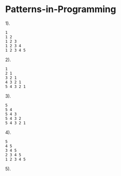 # Patterns-in-Programming
 1). 

    1
    1 2
    1 2 3
    1 2 3 4
    1 2 3 4 5


2).

    1
    2 1
    3 2 1
    4 3 2 1
    5 4 3 2 1


3).

    5
    5 4
    5 4 3
    5 4 3 2
    5 4 3 2 1
    
    
 4).
    
    5
    4 5
    3 4 5
    2 3 4 5
    1 2 3 4 5
    
  
 5).
